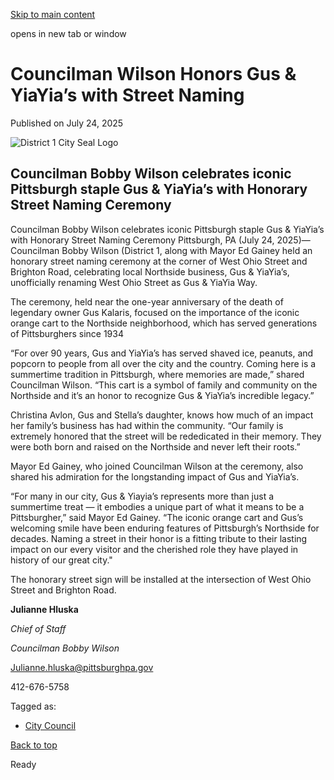 [Skip to main content](https://www.pittsburghpa.gov/City-Government/City-Council/Districts/Bobby-Wilson-District-1/1-Newsletters-Press-Releases/Councilman-Wilson-Honors-Gus-YiaYia%E2%80%99s-with-Street-Naming#main-content)

opens in new tab or window

# Councilman Wilson Honors Gus & YiaYia’s with Street Naming

Published on July 24, 2025

![District 1 City Seal Logo](https://www.pittsburghpa.gov/files/sharedassets/city/v/1/thumbs/city-seal-district1.png?dimension=pageimage&w=480)

## Councilman Bobby Wilson celebrates iconic Pittsburgh staple Gus & YiaYia’s with Honorary Street Naming Ceremony

Councilman Bobby Wilson celebrates iconic Pittsburgh staple Gus & YiaYia’s with Honorary Street Naming Ceremony Pittsburgh, PA (July 24, 2025)—Councilman Bobby Wilson (District 1, along with Mayor Ed Gainey held an honorary street naming ceremony at the corner of West Ohio Street and Brighton Road, celebrating local Northside business, Gus & YiaYia’s, unofficially renaming West Ohio Street as Gus & YiaYia Way.

The ceremony, held near the one-year anniversary of the death of legendary owner Gus Kalaris, focused on the importance of the iconic orange cart to the Northside neighborhood, which has served generations of Pittsburghers since 1934

“For over 90 years, Gus and YiaYia’s has served shaved ice, peanuts, and popcorn to people from all over the city and the country. Coming here is a summertime tradition in Pittsburgh, where memories are made,” shared Councilman Wilson. “This cart is a symbol of family and community on the Northside and it’s an honor to recognize Gus & YiaYia’s incredible legacy.”

Christina Avlon, Gus and Stella’s daughter, knows how much of an impact her family’s business has had within the community. “Our family is extremely honored that the street will be rededicated in their memory. They were both born and raised on the Northside and never left their roots.”

Mayor Ed Gainey, who joined Councilman Wilson at the ceremony, also shared his admiration for the longstanding impact of Gus and YiaYia’s.

“For many in our city, Gus & Yiayia’s represents more than just a summertime treat — it embodies a unique part of what it means to be a Pittsburgher,” said Mayor Ed Gainey. “The iconic orange cart and Gus’s welcoming smile have been enduring features of Pittsburgh’s Northside for decades. Naming a street in their honor is a fitting tribute to their lasting impact on our every visitor and the cherished role they have played in history of our great city."

The honorary street sign will be installed at the intersection of West Ohio Street and Brighton Road.

**Julianne Hluska**

_Chief of Staff_

_Councilman Bobby Wilson_

[Julianne.hluska@pittsburghpa.gov](mailto:Julianne.hluska@pittsburghpa.gov)

412-676-5758

Tagged as:

- [City Council](https://www.pittsburghpa.gov/News-articles?dlv_OC%20CL%20City%20News%20Listing=(dd_OC%20News%20Categories=City%20Council))

[Back to top](https://www.pittsburghpa.gov/City-Government/City-Council/Districts/Bobby-Wilson-District-1/1-Newsletters-Press-Releases/Councilman-Wilson-Honors-Gus-YiaYia%E2%80%99s-with-Street-Naming#body-top)

Ready
